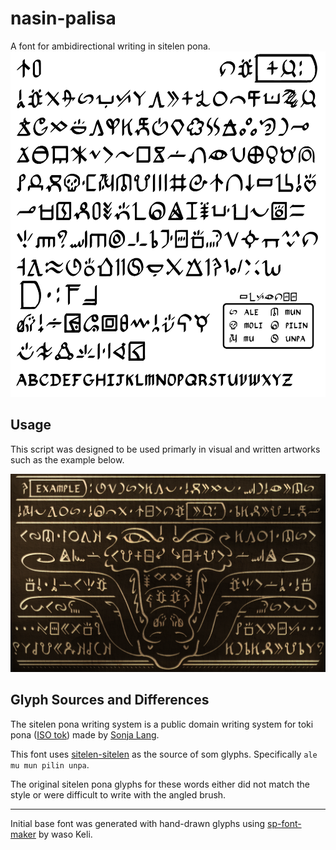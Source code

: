 # nasin-palisa

A font for ambidirectional writing in sitelen pona.
![all nasin-palisa glyphs](examples/nasin-palisa-1.2_ExampleBoard.png)

## Usage
This script was designed to be used primarly in visual and written artworks such as the example below.

![example artwork using the script](examples/nasin-palisa_ExampleArt.png)

## Glyph Sources and Differences
The sitelen pona writing system is a public domain writing system for toki pona ([ISO tok](https://iso639-3.sil.org/code/tok)) made by [Sonja Lang](https://tokipona.org/).

This font uses [sitelen-sitelen](https://jonathangabel.com/toki-pona/) as the source of som glyphs. Specifically `ale mu mun pilin unpa`. 

The original sitelen pona glyphs for these words either did not match the style or were difficult to write with the angled brush.

---

Initial base font was generated with hand-drawn glyphs using [sp-font-maker](https://github.com/KelseyHigham/sp-font-maker) by waso Keli.

